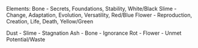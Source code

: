Elements:
Bone - Secrets, Foundations, Stability, White/Black
Slime - Change, Adaptation, Evolution, Versatility, Red/Blue
Flower - Reproduction, Creation, Life, Death, Yellow/Green

Dust - Slime - Stagnation
Ash - Bone - Ignorance
Rot - Flower - Unmet Potential/Waste